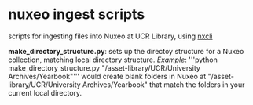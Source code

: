 # nuxeo ingest scripts

scripts for ingesting files into Nuxeo at UCR Library, using [nxcli](https://github.com/ucldc/nxcli)

__make_directory_structure.py__: sets up the directoy structure for a Nuxeo collection, matching local directory structure.
_Example_:
'''python make_directory_structure.py "/asset-library/UCR/University Archives/Yearbook"''' would create blank folders in Nuxeo at "/asset-library/UCR/University Archives/Yearbook" that match the folders in your current local directory.